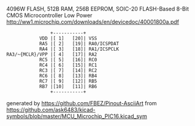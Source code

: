 4096W FLASH, 512B RAM, 256B EEPROM, SOIC-20
FLASH-Based 8-Bit CMOS Microcontroller Low Power
http://ww1.microchip.com/downloads/en/devicedoc/40001800a.pdf


	                +-----------+
	            VDD |[ 1]   [20]| VSS
	            RA5 |[ 2]   [19]| RA0/ICSPDAT
	            RA4 |[ 3]   [18]| RA1/ICSPCLK
	RA3/~{MCLR}/VPP |[ 4]   [17]| RA2
	            RC5 |[ 5]   [16]| RC0
	            RC4 |[ 6]   [15]| RC1
	            RC3 |[ 7]   [14]| RC2
	            RC6 |[ 8]   [13]| RB4
	            RC7 |[ 9]   [12]| RB5
	            RB7 |[10]   [11]| RB6
	                +-----------+


generated by https://github.com/FBEZ/Pinout-AsciiArt from https://github.com/ask6483/kicad-symbols/blob/master/MCU_Microchip_PIC16.kicad_sym